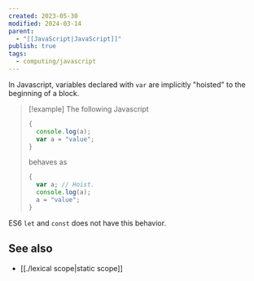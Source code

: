 ```yaml
---
created: 2023-05-30
modified: 2024-03-14
parent:
  - "[[JavaScript|JavaScript]]"
publish: true
tags:
  - computing/javascript
---
```

In Javascript, variables declared with `var` are implicitly "hoisted" to the beginning of a block.

> [!example]
The following Javascript
> ```js
> {
>   console.log(a);
>   var a = "value";
> }
> ```
> behaves as
> ```js
> {
>   var a; // Hoist.
>   console.log(a);
>   a = "value";
> }
> ```

ES6 `let` and `const` does not have this behavior.

## See also
- [[./lexical scope|static scope]]